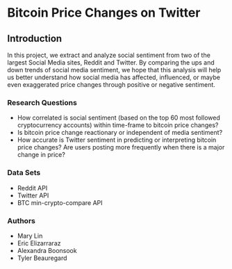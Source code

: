 # Bitcoin Price Changes on Twitter

## Introduction

In this project, we extract and analyze social sentiment from two of the largest Social Media sites, Reddit and Twitter. By comparing the ups and down trends of social media sentiment, we hope that this analysis will help us better understand how social media has affected, influenced, or maybe even exaggerated price changes through positive or negative sentiment. 

### Research Questions

* How correlated is social sentiment (based on the top 60 most followed cryptocurrency accounts) within time-frame to bitcoin price changes? 
* Is bitcoin price change reactionary or independent of media sentiment?
* How accurate is Twitter sentiment in predicting or interpreting bitcoin price changes?
Are users posting more frequently when there is a major change in price? 

### Data Sets
* Reddit API
* Twitter API
* BTC min-crypto-compare API

### Authors
* Mary Lin
* Eric Elizarraraz
* Alexandra Boonsook
* Tyler Beauregard
